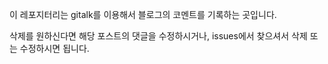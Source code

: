 이 레포지터리는 gitalk를 이용해서 블로그의 코멘트를 기록하는 곳입니다.

삭제를 원하신다면 해당 포스트의 댓글을 수정하시거나, issues에서 찾으셔서 삭제 또는 수정하시면 됩니다.
